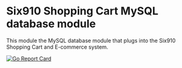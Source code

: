 # Six910 Shopping Cart MySQL database module

This module the MySQL database module that plugs into the Six910 Shopping Cart and E-commerce system.


[![Go Report Card](https://goreportcard.com/badge/github.com/Ulbora/six910-mysql)](https://goreportcard.com/report/github.com/Ulbora/six910-mysql)